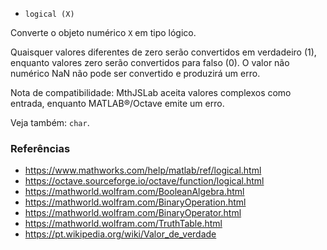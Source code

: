 * `logical (X)`

Converte o objeto numérico `X` em tipo lógico.

Quaisquer valores diferentes de zero serão convertidos em verdadeiro (1), enquanto valores zero
serão convertidos para falso (0). O valor não numérico NaN não pode
ser convertido e produzirá um erro.

Nota de compatibilidade: MthJSLab aceita valores complexos como entrada, enquanto
MATLAB&reg;/Octave emite um erro.

Veja também: `char`.

### Referências

* https://www.mathworks.com/help/matlab/ref/logical.html
* https://octave.sourceforge.io/octave/function/logical.html
* https://mathworld.wolfram.com/BooleanAlgebra.html
* https://mathworld.wolfram.com/BinaryOperation.html
* https://mathworld.wolfram.com/BinaryOperator.html
* https://mathworld.wolfram.com/TruthTable.html
* https://pt.wikipedia.org/wiki/Valor_de_verdade
